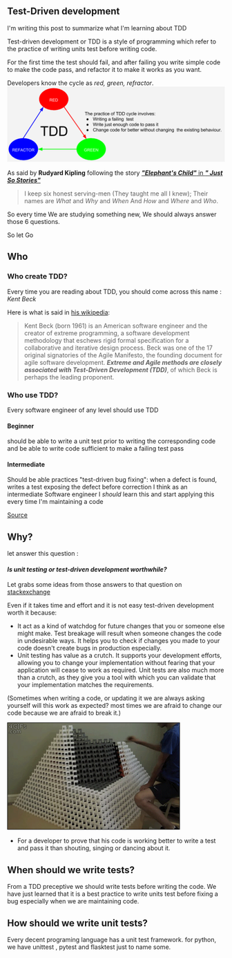 ## Test-Driven development 

I'm writing this post to summarize what I'm learning about TDD

Test-driven development or TDD is a style of programming which refer to the practice of writing units test before writing code.

For the first time the test should fail, and after failing you write simple code to make the code pass, and refactor it to make 
it works as you want.

Developers know the cycle as _red, green, refractor_.
![TDD cycle (SOurce hacker noom)](pictures/TDD.png)

As said by __Rudyard Kipling__ following the story [*__"Elephant's Child"__* in *__" Just So Stories"__*](http://members.optusnet.com.au/charles57/Creative/Techniques/elephants_child.htm)

> I keep six honest serving-men
> (They taught me all I knew);
> Their names are *What* and *Why* and *When*
> And *How* and *Where* and *Who*.

So every time We are studying something new, We should always answer those 6 questions.

So let Go

## Who 

### Who create TDD?

Every time you are reading about TDD, you should come across this name : *Kent Beck*

Here is what is said in [his wikipedia](https://en.wikipedia.org/wiki/Kent_Beck):

> Kent Beck (born 1961) is an American software engineer and the creator of extreme programming,
> a software development methodology that eschews rigid formal specification for a collaborative and iterative design process.
> Beck was one of the 17 original signatories of the Agile Manifesto,
> the founding document for agile software development. 
> *__Extreme and Agile methods are closely associated with Test-Driven Development (TDD)__*, 
> of which Beck is perhaps the leading proponent.

### Who use TDD?

Every software engineer of any level should use TDD 

#### Beginner

should be able to write a unit test prior to writing the corresponding code
and be able to write code sufficient to make a failing test pass
#### Intermediate

Should be able practices "test-driven bug fixing": 
when a defect is found, writes a test exposing the defect before correction
I think as an intermediate Software engineer I *should* learn this and start applying this every time I'm maintaining a code

[Source](https://www.agilealliance.org/glossary/tdd/#q=~(filters~(postType~(~'page~'post~'aa_book~'aa_event_session~'aa_experience_report~'aa_glossary~'aa_research_paper~'aa_video)~tags~(~'tdd))~searchTerm~'~sort~false~sortDirection~'asc~page~1))

## Why?

let answer this question : 

#### *Is unit testing or test-driven development worthwhile?*

Let grabs some ideas from those answers to that question on [stackexchange](https://softwareengineering.stackexchange.com/questions/140156/is-unit-testing-or-test-driven-development-worthwhile) 

Even if it takes time and effort and it is not easy  test-driven development worth it because:

- It act as a kind of watchdog for future changes that you or someone else might make. 
Test breakage will result when someone changes the code in undesirable ways.
It helps you to check if changes you made to your code doesn't create bugs in production especially.
-  Unit testing has value as a crutch. 
It supports your development efforts, 
allowing you to change your implementation without fearing that your application will cease to work as required.
Unit tests are also much more than a crutch,
as they give you a tool with which you can validate that your implementation matches the requirements.

(Sometimes when writing a code, or updating it we are always asking yourself will this work as expected? most times we 
are afraid to change our code because we are afraid to break it.)

![afraid to change code](pictures/domino_fail.gif)

-  For a developer to prove that his code is working better to write a test and pass it than shouting,
singing or dancing about it.

## When should we write tests?

From a TDD preceptive we should write tests before writing the code.
We have just learned that it is a best practice to write units test before fixing a bug especially when we are maintaining code.

## How should we write unit tests?

Every decent programing language has a unit test framework.
for python, we have unittest , pytest and flasktest just to name some.
